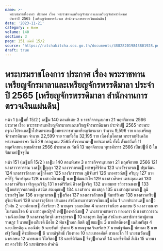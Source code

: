 ```yaml
---
name: >-
  พระบรมราชโองการ ประกาศ เรื่อง พระราชทานเหรียญจักรมาลาและเหรียญจักรพรรดิมาลา
  ประจำปี 2565 [เหรียญจักรพรรดิมาลา สำนักงานการตรวจเงินแผ่นดิน]
date: '2023-11-21'
category: ข พิเศษ
volume: 140
section: 3
page: 151 เล่มที่ 15/2
source: 'https://ratchakitcha.soc.go.th/documents/488282019843801928.pdf'
draft: true
---
```


# พระบรมราชโองการ ประกาศ เรื่อง พระราชทานเหรียญจักรมาลาและเหรียญจักรพรรดิมาลา ประจำปี 2565 [เหรียญจักรพรรดิมาลา สำนักงานการตรวจเงินแผ่นดิน]

หน้า 1 (เลมที่ 15/2 ) เลม 140 ตอนพิเศษ 3 ข ราชกิจจานุเบกษา 21 พฤศจิกายน 2566 ประกาศ เรื่อง พระราชทานเหรียญจักรมาลาและเหรียญจักรพรรดิมาลา ประจําป 2565 ทรงพระกรุณาโปรดเกลาโปรดกระหมอมพระราชทานเหรียญจักรมาลา จํานวน 9,596 ราย และเหรียญจักรพรรดิมาลา จํานวน 22,599 ราย รวมทั้งสิ้น 32,195 ราย เนื่องในโอกาส พระราชพิธีเฉลิมพระชนมพรรษา วันที่ 28 กรกฎาคม 2565 ดังรายนามทายประกาศนี้ ทั้งนี้ ตั้งแต่วันที่ 11 พฤศจิกายน พุทธศักราช 2566 ประกาศ ณ วันที่ 13 พฤศจิกายน พุทธศักราช 2566 เป็นปที่ 8 ในรัชกาลปจจุบัน

หน้า 151 (เลมที่ 15/2 ) เลม 140 ตอนพิเศษ 3 ข ราชกิจจานุเบกษา 21 พฤศจิกายน 2566 121 นางสาววรวรรณ วงศปญญา 122 นางวราภรณ เศรษฐศิริรัตน 123 นางวัชราภรณ ปฐมวัฒน 124 นางสาววัลลภา เคาโคตร 125 นางวิภาวรรณ ภูมิจันทร์ 126 นางศรวณีย ศรีบุญ 127 นางศศิรัฐ จันทร์อุดม 128 นางสาวศิกานต พงษพัฒนอําไพ 129 นางสาวศิรพร เตชะอุดมเดช 130 นางสาวศิริมา เจริญคุณวิวัฏ 131 นางศิริรัตน์ ลีวงศเจริญ 132 นางสมพร รวิวรรณพงษ 133 รอยตํารวจเอกหญิง สวนิต สตงคุณห 134 นางสําอาง ทองสกุล 135 นางสาวสุภาภรณ ภูมิประเสริฐโชค 136 นางสุภาภรณ รุงเรือง 137 นางเสาวลักษณ จันทร์วิเศษ 138 นางสาวอารีย สุริยะจันทร์ 139 นางสาวอุรัสยา ปานแดง สํานักงานการตรวจเงินแผนดิน 1 นายประกานต แกวบัวผัน 2 นายภัคพงษ สังขรักษา 3 นายอุดร จุลละเอียด 4 นางสาวจําเนียร คงเกษม 5 นางสาวธนภร ใบสนธนโชต 6 นางสาวบุษณัฐจรี เฟองพาณิชย 7 นางสาวเพชรพราว ทองดารา 8 นางสาววรรณา มณีละเอียด 9 นางสาวสุภัทวดี เพชรสุวรรณ 10 นางอุษา ภิญโญ สํานักงานเลขาธิการสภาผู้แทนราษฎร 1 นายกองเกียรติ ผือโย 2 พันจาเอก กิตติ ตุยแมน 3 นายกิตติ์พงศ เฉลิมศรีสุข 4 นายเกียรติคุณ กอณีนัย 5 นายขันติ จุรีมาศ 6 นายณฐพล รินทรักษ์ 7 นายณัฐพัฒน พัดทอง 8 นายณัฐวัฒน ศิระชัยพงศ 9 นายณัฐสิทธิ์ เวียงทอง 10 นายเทอดศักดิ์ สวนตะโก 11 นายธนวัฒน มาศเกษม 12 นายธเนศ วิไลจิตต 13 นายธิติวัฒน จึงปูทวดวดี 14 นายธีรศักดิ์ ลีเผิง 15 นายนาถะ ดวงวิชัย 16 นายพัชรพล ต่ําคําดี
